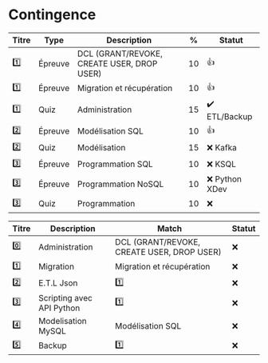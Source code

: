 # Contingence


| Titre | Type    | Description                                         | % | Statut           |
|-------|---------|-----------------------------------------------------|---|------------------|
| :one: | Épreuve | DCL (GRANT/REVOKE, CREATE USER, DROP USER)          | 10|:+1:|
| :one: | Épreuve | Migration et récupération                           | 10|:+1:|
| :one: | Quiz    | Administration                                      | 15|:heavy_check_mark: ETL/Backup|
| :two: | Épreuve | Modélisation SQL                                    | 10|:+1:|
| :two: | Quiz    | Modélisation                                        | 15|:x: Kafka|
|:three:|Épreuve  | Programmation SQL                                   | 10|:x: KSQL|
|:three:|Épreuve  | Programmation NoSQL                                 | 10|:x: Python XDev|
|:three:| Quiz    | Programmation                                       | 10|:x:|

| Titre | Description                                         | Match                                       | Statut     |
|-------|-----------------------------------------------------|---------------------------------------------|------------|
| :zero:| Administration                                      |  DCL (GRANT/REVOKE, CREATE USER, DROP USER) |:x:|
| :one: | Migration                                           | Migration et récupération                   |:x:|
| :two: | E.T.L Json                                          | :one: |:x:|
|:three:| Scripting avec API Python                           | :one: |:x:|
| :four:| Modelisation MySQL                                  | Modélisation SQL |:x:|
| :five:| Backup                                              | :one: |:x:|
